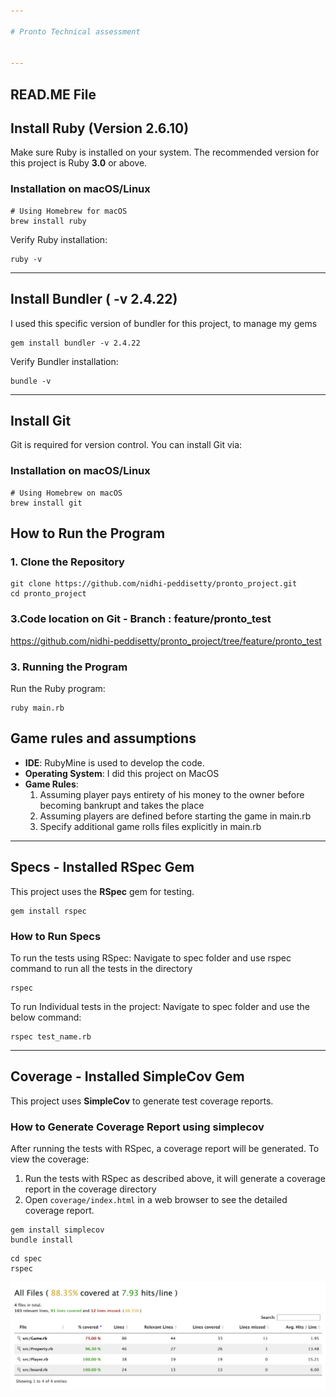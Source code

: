 ```yaml
---

# Pronto Technical assessment


---
```

## READ.ME File

## Install Ruby (Version 2.6.10)

Make sure Ruby is installed on your system. The recommended version for this project is Ruby **3.0** or above.

### Installation on macOS/Linux
```
# Using Homebrew for macOS
brew install ruby
```
Verify Ruby installation:
```
ruby -v
```

---

## Install Bundler ( -v 2.4.22)

I used this specific version of bundler for this project, to manage my gems
```
gem install bundler -v 2.4.22
```

Verify Bundler installation:
```
bundle -v
```

---

## Install Git

Git is required for version control. You can install Git via:

### Installation on macOS/Linux
```
# Using Homebrew on macOS
brew install git
```

## How to Run the Program


### 1. Clone the Repository
```
git clone https://github.com/nidhi-peddisetty/pronto_project.git
cd pronto_project
```


### 3.Code location on Git - Branch : feature/pronto_test
 https://github.com/nidhi-peddisetty/pronto_project/tree/feature/pronto_test
### 3. Running the Program
Run the Ruby program:

```
ruby main.rb
```
## Game rules and assumptions

- **IDE**: RubyMine is used to develop the code.
- **Operating System**:  I did this project on MacOS
- **Game Rules**:
    1. Assuming player pays entirety of his money to the owner before becoming bankrupt and takes the place
    2. Assuming players are defined before starting the game in main.rb
    3. Specify additional game rolls files explicitly in main.rb

---

## Specs - Installed RSpec Gem

This project uses the **RSpec** gem for testing.

```
gem install rspec
```

### How to Run Specs
To run the tests using RSpec:
Navigate to spec folder and use rspec command to run all the tests in the directory

```
rspec 
```

To run Individual tests in the project:
Navigate to spec folder and use the below command:

```
rspec test_name.rb
```

---

## Coverage - Installed SimpleCov Gem

This project uses **SimpleCov** to generate test coverage reports.

### How to Generate Coverage Report using simplecov
After running the tests with RSpec, a coverage report will be generated. To view the coverage:

1. Run the tests with RSpec as described above, it will generate a coverage report in the coverage directory
2. Open `coverage/index.html` in a web browser to see the detailed coverage report.

```
gem install simplecov
bundle install
```
```
cd spec
rspec
```
![code-coverage-screenshot.png](code-coverage-screenshot.png)